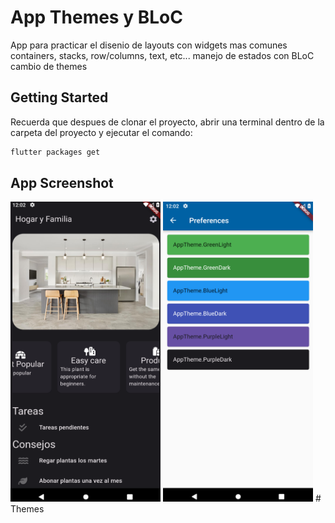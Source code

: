 # App Themes y BLoC

App para practicar el disenio de layouts con widgets mas comunes
containers, stacks, row/columns, text, etc...
manejo de estados con BLoC
cambio de themes

## Getting Started

Recuerda que despues de clonar el proyecto, abrir una terminal dentro de la carpeta del proyecto y ejecutar el comando:

```sh
flutter packages get
``` 

## App Screenshot


<img src="screenshot/Capture0.png" width="240" height="480" />
<img src="screenshot/Capture1.png" width="240" height="480" />
# Themes
